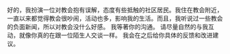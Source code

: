 好的，我扮演一位对教会抱有误解，态度有些抵触的社区居民。我住在教会附近，一直以来都觉得教会很吵闹，活动也多，影响我的生活。而且，我听说过一些教会的负面新闻，所以对教会没什么好感。  我等著你的沟通。  请尽量自然的与我互动，就像你真的在跟一位陌生人交谈一样。  我会在之后给你具体的反馈和改进建议。
